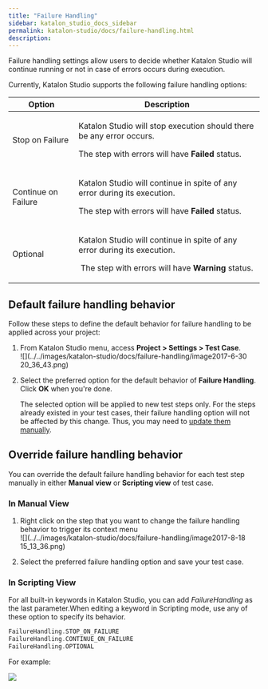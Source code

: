 ```yaml
---
title: "Failure Handling" 
sidebar: katalon_studio_docs_sidebar
permalink: katalon-studio/docs/failure-handling.html 
description: 
---
```

Failure handling settings allow users to decide whether Katalon Studio will continue running or not in case of errors occurs during execution.

Currently, Katalon Studio supports the following failure handling options:

<table class="wrapped relative-table confluenceTable" style="table-layout: fixed;"><thead><tr><th class="xtd-0-0 confluenceTh" style="">Option</th><th class="xtd-0-1 confluenceTh" style="">Description</th></tr></thead><tbody style=""><tr class="xtr-1" style=""><td class="xtd-1-0 confluenceTd" style=""><p style="">Stop on Failure</p></td><td class="xtd-1-1 confluenceTd" style=""><p style="">Katalon Studio will stop execution should there be any error occurs.</p><p style="">The step with errors will have <strong style="">Failed</strong> status.</p></td></tr><tr class="xtr-2" style=""><td class="xtd-2-0 confluenceTd" style=""><p style="">Continue on Failure</p></td><td class="xtd-2-1 confluenceTd" style=""><p style="">Katalon Studio will continue in spite of any error during its execution.</p><p style=""><span style="">The step with errors will have <strong style="">Failed</strong> status</span>.</p></td></tr><tr class="xtr-3" style=""><td class="xtd-3-0 confluenceTd" style=""><p style="">Optional</p></td><td class="xtd-3-1 confluenceTd" style=""><p style=""><span style=""><span style="">Katalon Studio will continue in spite of any error during its execution.</span></span></p><p style=""><span style=""><span style="">&nbsp;</span><span style="">The step with errors will have </span></span><strong style="">Warning</strong> status.</p></td></tr></tbody></table>

Default failure handling behavior
---------------------------------

Follow these steps to define the default behavior for failure handling to be applied across your project:

1.  From Katalon Studio menu, access **Project > Settings > Test Case**.   
    ![](../../images/katalon-studio/docs/failure-handling/image2017-6-30 20_36_43.png)  
      
    
2.  Select the preferred option for the default behavior of **Failure Handling**. Click **OK** when you're done.
    
    The selected option will be applied to new test steps only. For the steps already existed in your test cases, their failure handling option will not be affected by this change. Thus, you may need to [update them manually](https://docs.katalon.com/display/KD/Failure+handling#Failurehandling-Overridefailurehandlingbehavior).
    

Override failure handling behavior
----------------------------------

You can override the default failure handling behavior for each test step manually in either **Manual view** or **Scripting view** of test case. 

### In Manual View

1.  Right click on the step that you want to change the failure handling behavior to trigger its context menu  
    ![](../../images/katalon-studio/docs/failure-handling/image2017-8-18 15_13_36.png)  
      
    
2.  Select the preferred failure handling option and save your test case.  

### In Scripting View

For all built-in keywords in Katalon Studio, you can add _FailureHandling_ as the last parameter.When editing a keyword in Scripting mode, use any of these option to specify its behavior.

```groovy
FailureHandling.STOP_ON_FAILURE
FailureHandling.CONTINUE_ON_FAILURE
FailureHandling.OPTIONAL
```

For example:

![](../../images/katalon-studio/docs/failure-handling/23.png)